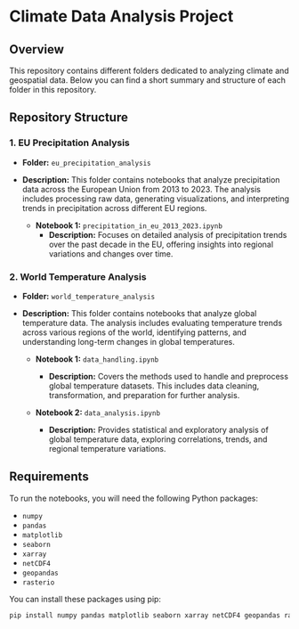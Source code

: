 # Climate Data Analysis Project

## Overview
This repository contains different folders dedicated to analyzing climate and geospatial data. 
Below you can find a short summary and structure of each folder in this repository.


## Repository Structure

### 1. EU Precipitation Analysis
- **Folder:** `eu_precipitation_analysis`
- **Description:** This folder contains notebooks that analyze precipitation data across the European Union from 2013 to 2023. The analysis includes processing raw data, generating visualizations, and interpreting trends in precipitation across different EU regions.

  - **Notebook 1:** `precipitation_in_eu_2013_2023.ipynb`
    - **Description:** Focuses on detailed analysis of precipitation trends over the past decade in the EU, offering insights into regional variations and changes over time.

### 2. World Temperature Analysis
- **Folder:** `world_temperature_analysis`
- **Description:** This folder contains notebooks that analyze global temperature data. The analysis includes evaluating temperature trends across various regions of the world, identifying patterns, and understanding long-term changes in global temperatures.

  - **Notebook 1:** `data_handling.ipynb`
    - **Description:** Covers the methods used to handle and preprocess global temperature datasets. This includes data cleaning, transformation, and preparation for further analysis.

  - **Notebook 2:** `data_analysis.ipynb`
    - **Description:** Provides statistical and exploratory analysis of global temperature data, exploring correlations, trends, and regional temperature variations.

## Requirements
To run the notebooks, you will need the following Python packages:
- `numpy`
- `pandas`
- `matplotlib`
- `seaborn`
- `xarray`
- `netCDF4`
- `geopandas`
- `rasterio`

You can install these packages using pip:

```bash
pip install numpy pandas matplotlib seaborn xarray netCDF4 geopandas rasterio

